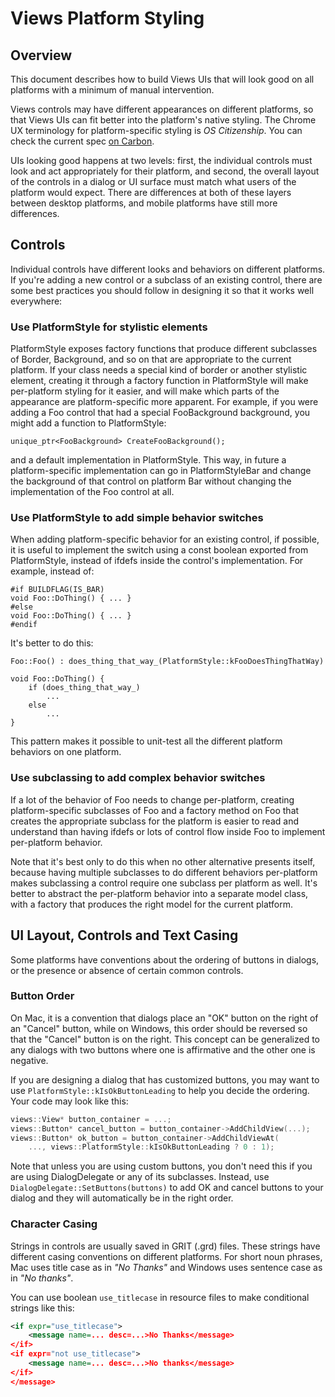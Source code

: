 # Views Platform Styling

## Overview

This document describes how to build Views UIs that will look good on all platforms
with a minimum of manual intervention.

Views controls may have different appearances on different platforms, so that
Views UIs can fit better into the platform's native styling. The Chrome UX
terminology for platform-specific styling is *OS Citizenship*. You can check
the current spec
[on Carbon](https://carbon.googleplex.com/chrome-ux/pages/os-citizenship/desktop).

UIs looking good happens at two levels: first, the individual controls must look
and act appropriately for their platform, and second, the overall layout of the
controls in a dialog or UI surface must match what users of the platform would
expect. There are differences at both of these layers between desktop platforms,
and mobile platforms have still more differences.

## Controls

Individual controls have different looks and behaviors on different platforms.
If you're adding a new control or a subclass of an existing control, there are
some best practices you should follow in designing it so that it works well
everywhere:

### Use PlatformStyle for stylistic elements

PlatformStyle exposes factory functions that produce different subclasses of
Border, Background, and so on that are appropriate to the current platform. If
your class needs a special kind of border or another stylistic element, creating
it through a factory function in PlatformStyle will make per-platform styling
for it easier, and will make which parts of the appearance are platform-specific
more apparent. For example, if you were adding a Foo control that had a special
FooBackground background, you might add a function to PlatformStyle:

    unique_ptr<FooBackground> CreateFooBackground();

and a default implementation in PlatformStyle. This way, in future a
platform-specific implementation can go in PlatformStyleBar and change the
background of that control on platform Bar without changing the implementation
of the Foo control at all.

### Use PlatformStyle to add simple behavior switches

When adding platform-specific behavior for an existing control, if possible, it
is useful to implement the switch using a const boolean exported from
PlatformStyle, instead of ifdefs inside the control's implementation. For
example, instead of:

    #if BUILDFLAG(IS_BAR)
    void Foo::DoThing() { ... }
    #else
    void Foo::DoThing() { ... }
    #endif

It's better to do this:

    Foo::Foo() : does_thing_that_way_(PlatformStyle::kFooDoesThingThatWay)

    void Foo::DoThing() {
        if (does_thing_that_way_)
            ...
        else
            ...
    }

This pattern makes it possible to unit-test all the different platform behaviors
on one platform.

### Use subclassing to add complex behavior switches

If a lot of the behavior of Foo needs to change per-platform, creating
platform-specific subclasses of Foo and a factory method on Foo that creates the
appropriate subclass for the platform is easier to read and understand than
having ifdefs or lots of control flow inside Foo to implement per-platform
behavior.

Note that it's best only to do this when no other alternative presents itself,
because having multiple subclasses to do different behaviors per-platform makes
subclassing a control require one subclass per platform as well. It's better to
abstract the per-platform behavior into a separate model class, with a factory
that produces the right model for the current platform.

## UI Layout, Controls and Text Casing

Some platforms have conventions about the ordering of buttons in dialogs, or the
presence or absence of certain common controls.

### Button Order
On Mac, it is a convention that dialogs place an "OK" button on the right of an 
"Cancel" button, while on Windows, this order should be reversed so that the
"Cancel" button is on the right. This concept can be generalized to any dialogs
with two buttons where one is affirmative and the other one is negative.

If you are designing a dialog that has customized buttons, you may want to use
`PlatformStyle::kIsOkButtonLeading` to help you decide the ordering.
Your code may look like this:

```C++
views::View* button_container = ...;
views::Button* cancel_button = button_container->AddChildView(...);
views::Button* ok_button = button_container->AddChildViewAt(
    ..., views::PlatformStyle::kIsOkButtonLeading ? 0 : 1);
```

Note that unless you are using custom buttons, you don't need this if you are
using DialogDelegate or any of its subclasses. Instead, use `DialogDelegate::SetButtons(buttons)`
to add OK and cancel buttons to your dialog and they will automatically be in the
right order.

### Character Casing
Strings in controls are usually saved in GRIT (.grd) files. These strings have different
casing conventions on different platforms. For short noun phrases, Mac uses title case as
in _"No Thanks"_ and Windows uses sentence case as in _"No thanks"_.

You can use boolean `use_titlecase` in resource files to make conditional strings like this:

```xml
<if expr="use_titlecase">
    <message name=... desc=...>No Thanks</message>
</if>
<if expr="not use_titlecase">
    <message name=... desc=...>No thanks</message>
</if>
</message>
```